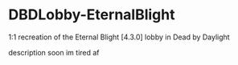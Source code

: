 # DBDLobby-EternalBlight
1:1 recreation of the Eternal Blight [4.3.0] lobby in Dead by Daylight

description soon im tired af 
